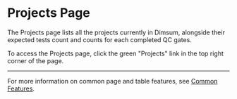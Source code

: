 # Projects Page

The Projects page lists all the projects currently in Dimsum, alongside their expected tests count and counts for each completed QC gates.

To access the Projects page, click the green "Projects" link in the top right corner of the page.

---

For more information on common page and table features, see [Common Features](../features/).